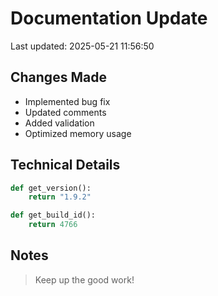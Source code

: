 # Documentation Update

Last updated: 2025-05-21 11:56:50

## Changes Made
- Implemented bug fix
- Updated comments
- Added validation
- Optimized memory usage

## Technical Details
```python
def get_version():
    return "1.9.2"

def get_build_id():
    return 4766
```

## Notes
> Keep up the good work!
